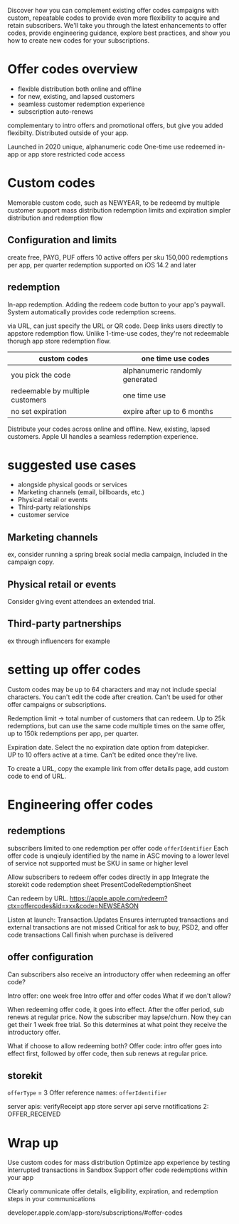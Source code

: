 Discover how you can complement existing offer codes campaigns with custom, repeatable codes to provide even more flexibility to acquire and retain subscribers. We'll take you through the latest enhancements to offer codes, provide engineering guidance, explore best practices, and show you how to create new codes for your subscriptions.

# Offer codes overview

* flexible distribution both online and offline
* for new, existing, and lapsed customers
* seamless customer redemption experience
* subscription auto-renews

complementary to intro offers and promotional offers, but give you added flexibilty.  Distributed outside of your app.

Launched in 2020
unique, alphanumeric code
One-time use
redeemed in-app or app store
restricted code access

# Custom codes
Memorable custom code, such as NEWYEAR, to be redeemd by multiple customer
support mass distribution
redemption limits and expiration
simpler distribution and redemption flow

## Configuration and limits
create free, PAYG, PUF offers
10 active offers per sku
150,000 redemptions per app, per quarter
redemption supported on iOS 14.2 and later

## redemption
In-app redemption.  Adding the redeem code button to your app's paywall.  System automatically provides code redemption screens.  

via URL, can just specify the URL or QR code.  Deep links users directly to appstore redemption flow.  Unlike 1-time-use codes, they're not redeemable thorugh app store redemption flow.

| custom codes                     | one time use codes              |
| -------------------------------- | ------------------------------- |
| you pick the code                | alphanumeric randomly generated |
| redeemable by multiple customers | one time use                    |
| no set expiration                | expire after up to 6 months     |
Distribute your codes across online and offline.  New, existing, lapsed customers.  Apple UI handles a seamless redemption experience.  
# suggested use cases

* alongside physical goods or services
* Marketing channels (email, billboards, etc.)
* Physical retail or events
* Third-party relationships
* customer service

## Marketing channels
ex, consider running a spring break social media campaign, included in the campaign copy.  

## Physical retail or events
Consider giving event attendees an extended trial.

## Third-party partnerships
ex through influencers for example
# setting up offer codes
Custom codes may be up to 64 characters and may not include special characters.  You can't edit the code after creation.  Can't be used for other offer campaigns or subscriptions.

Redemption limit -> total number of customers that can redeem.  Up to 25k redemptions, but can use the same code multiple times on the same offer, up to 150k redemptions per app, per quarter.

Expiration date.  Select the no expiration date option from datepicker.  
UP to 10 offers active at a time.  Can't be edited once they're live.

To create a URL, copy the example link from offer details page, add custom code to end of URL.

# Engineering offer codes

## redemptions

subscribers limited to one redemption per offer code `offerIdentifier`
Each offer code is unqieuly identified by the name in ASC
moving to a lower level of service not supported
must be SKU in same or higher level

Allow subscribers to redeem offer codes directly in app
Integrate the storekit code redemption sheet
PresentCodeRedemptionSheet

Can redeem by URL.  https://apple.apple.com/redeem?ctx=offercodes&id=xxx&code=NEWSEASON

Listen at launch: Transaction.Updates
Ensures interrupted transactions and external transactions are not missed
Critical for ask to buy, PSD2, and offer code transactions
Call finish when purchase is delivered
## offer configuration

Can subscribers also receive an introductory offer when redeeming an offer code?

Intro offer: one week free
Intro offer and offer codes
What if we don't allow?

When redeeming offer code, it goes into effect.  After the offer period, sub renews at regular price.  Now the subscriber may lapse/churn.  Now they can get their 1 week free trial.  So this determines at what point they receive the introductory offer.

What if choose to allow redeeming both?
Offer code: intro offer goes into effect first, followed by offer code, then sub renews at regular price.  
## storekit

`offerType` = 3
Offer reference names: `offerIdentifier`

server apis:
verifyReceipt
app store server api
serve rnotifications 2: OFFER_RECEIVED

# Wrap up

Use custom codes for mass distribution
Optimize app experience by testing interrupted transactions in Sandbox
Support offer code redemptions within your app

Clearly communicate offer details, eligibility, expiration, and redemption steps in your communications

developer.apple.com/app-store/subscriptions/#offer-codes


